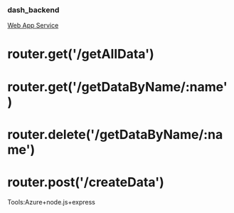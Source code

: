 ### dash_backend
[Web App Service](dashdash.azurewebsites.net)
# router.get('/getAllData')

# router.get('/getDataByName/:name')

# router.delete('/getDataByName/:name')

# router.post('/createData')

Tools:Azure+node.js+express

